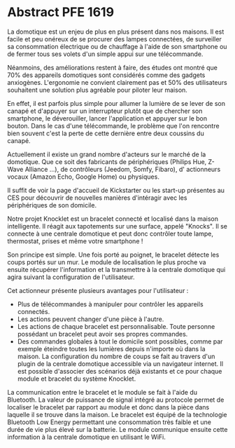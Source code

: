 # Abstract PFE 1619

La domotique est un enjeu de plus en plus présent dans nos maisons. Il est facile et peu onéreux de se procurer des lampes connectées, de surveiller sa consommation électrique ou de chauffage à l'aide de son smartphone ou de fermer tous ses volets d'un simple appui sur une télécommande.

Néanmoins, des améliorations restent à faire, des études ont montré que 70% des appareils domotiques sont considérés comme des gadgets anxiogènes. L'ergonomie ne convient clairement pas et 50% des utilisateurs souhaitent une solution plus agréable pour piloter leur maison.

En effet, il est parfois plus simple pour allumer la lumière de se lever de son canapé et d'appuyer sur un interrupteur plutôt que de chercher son smartphone, le déverouiller, lancer l'application et appuyer sur le bon bouton. Dans le cas d'une télécommande, le problème que l'on rencontre bien souvent c'est la perte de cette dernière entre deux coussins du canapé.

Actuellement il existe un grand nombre d'acteurs sur le marché de la domotique. Que ce soit des fabricants de  périphériques (Philips Hue, Z-Wave Alliance ...), de contrôleurs (Jeedom, Somfy, Fibaro), d' actionneurs vocaux (Amazon Echo, Google Home) ou physiques.

Il suffit de voir la page d'accueil de Kickstarter ou les start-up présentes au CES pour découvrir de nouvelles manières d'intéragir avec les périphériques de son domicile.

Notre projet Knocklet est un bracelet connecté et localisé dans la maison intelligente. Il réagit aux tapotements sur une surface, appelé "Knocks". Il se connecte à une centrale domotique et peut donc contrôler toute lampe, thermostat, prises et même votre smartphone !

Son principe est simple. Une fois porté au poignet, le bracelet détecte les coups portés sur un mur. Le module de localisation le plus proche va ensuite récupérer l'information et la transmettre à la centrale domotique qui agira suivant la configuration de l'utilisateur.

Cet actionneur présente plusieurs avantages pour l'utilisateur :

* Plus de télécommandes à manipuler pour contrôler les appareils connectés.
* Les actions peuvent changer d'une pièce à l'autre.
* Les actions de chaque bracelet est personnalisable. Toute personne possédant un bracelet peut avoir ses propres commandes.
* Des commandes globales à tout le domicile sont possibles, comme par exemple éteindre toutes les lumières depuis n'importe où dans la maison.
La configuration du nombre de coups se fait au travers d'un plugin de la centrale domotique accessible via un navigateur internet. Il est possible d'associer des scénarios déjà existants et ce pour chaque module et bracelet du système Knocklet.

La communication entre le bracelet et le module se fait à l'aide du Bluetooth. La valeur de puissance de signal intégré au protocole permet de localiser le bracelet par rapport au module et donc dans la pièce dans laquelle il se trouve dans la maison. Le bracelet est équipé de la technologie Bluetooth Low Energy permettant une consommation très faible et une durée de vie plus élevé sur la batterie. Le module communique ensuite cette information à la centrale domotique en utilisant le WiFi.
